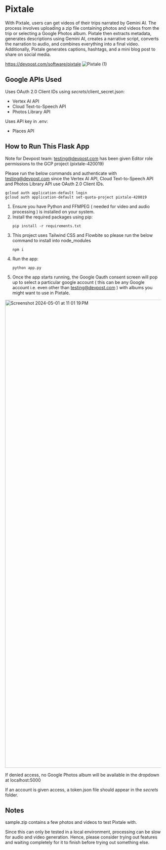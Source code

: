 # Pixtale

With Pixtale, users can get videos of their trips narrated by Gemini AI. The process involves uploading a zip file containing photos and videos from the trip or selecting a Google Photos album. Pixtale then extracts metadata, generates descriptions using Gemini AI, creates a narrative script, converts the narration to audio, and combines everything into a final video. Additionally, Pixtale generates captions, hashtags, and a mini blog post to share on social media.

https://devpost.com/software/pixtale
![Pixtale (1)](https://github.com/sam9111/pixtale/assets/60708693/3b1bd829-a6f3-4810-ac94-f0cddfe505d5)

## Google APIs Used

Uses OAuth 2.0 Client IDs using _secrets_/client_secret.json:

- Vertex AI API
- Cloud Text-to-Speech API
- Photos Library API

Uses API key in .env:

- Places API

## How to Run This Flask App

Note for Devpost team: testing@devpost.com has been given Editor role permissions to the GCP project (pixtale-420019)

Please run the below commands and authenticate with testing@devpost.com since the Vertex AI API, Cloud Text-to-Speech API and Photos Library API use OAuth 2.0 Client IDs.
```
gcloud auth application-default login
gcloud auth application-default set-quota-project pixtale-420019
```
1. Ensure you have Python and FFMPEG ( needed for video and audio processing ) is installed on your system.
2. Install the required packages using pip:
   ```
   pip install -r requirements.txt
   ```
3. This project uses Tailwind CSS and Flowbite so please run the below command to install into node_modules
   ```
   npm i
   ```
3. Run the app:
   ```
   python app.py
   ```
4. Once the app starts running, the Google Oauth consent screen will pop up to select a particular google account ( this can be any Google account i.e. even other than testing@devpost.com ) with albums you might want to use in Pixtale.
<img width="1512" alt="Screenshot 2024-05-01 at 11 01 19 PM" src="https://github.com/sam9111/pixtale/assets/60708693/daedf0bb-4455-4506-84c5-f76288301a08">

 If denied access, no Google Photos album will be available in the dropdown at localhost:5000
 
 If an account is given access, a token.json file should appear in the _secrets_ folder.

## Notes

sample.zip contains a few photos and videos to test Pixtale with.

Since this can only be tested in a local environment, processing can be slow for audio and video generation. Hence, please consider trying out features and waiting completely for it to finish before trying out something else.


